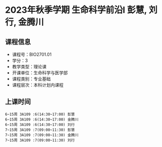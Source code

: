 # 2023年秋季学期 生命科学前沿I 彭慧, 刘行, 金腾川






## 课程信息

- 课程号：BIO2701.01
- 学分：3
- 教学类型：理论课
- 开课单位：生命科学与医学部
- 课程类别：专业基础
- 课程层次：本科计划内课程

## 上课时间

```
6~15周 3A109 :6(14:30~17:00) 彭慧
6~15周 3A109 :6(14:30~17:00) 金腾川
6~15周 3A109 :6(14:30~17:00) 刘行
7~15周 3A109 :7(09:00~11:30) 彭慧
7~15周 3A109 :7(09:00~11:30) 金腾川
7~15周 3A109 :7(09:00~11:30) 刘行
```

